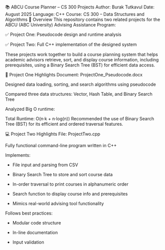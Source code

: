 📚 ABCU Course Planner – CS 300 Projects
Author: Burak Tutkavul
Date: August 2025
Language: C++
Course: CS 300 – Data Structures and Algorithms
🚀 Overview
This repository contains two related projects for the ABCU (ABC University) Advising Assistance Program:

✅ Project One: Pseudocode design and runtime analysis

✅ Project Two: Full C++ implementation of the designed system

These projects work together to build a course planning system that helps academic advisors retrieve, sort, and display course information, including prerequisites, using a Binary Search Tree (BST) for efficient data access.

🧠 Project One Highlights
Document: ProjectOne_Pseudocode.docx

Designed data loading, sorting, and search algorithms using pseudocode

Compared three data structures: Vector, Hash Table, and Binary Search Tree

Analyzed Big O runtime:

Total Runtime: O(n·k + n·log(n))
Recommended the use of Binary Search Tree (BST) for its efficient and ordered traversal features.

💻 Project Two Highlights
File: ProjectTwo.cpp

Fully functional command-line program written in C++

Implements:

  * File input and parsing from CSV

  * Binary Search Tree to store and sort course data

  * In-order traversal to print courses in alphanumeric order

  * Search function to display course info and prerequisites

  * Mimics real-world advising tool functionality

Follows best practices:

  * Modular code structure

  * In-line documentation

  * Input validation
